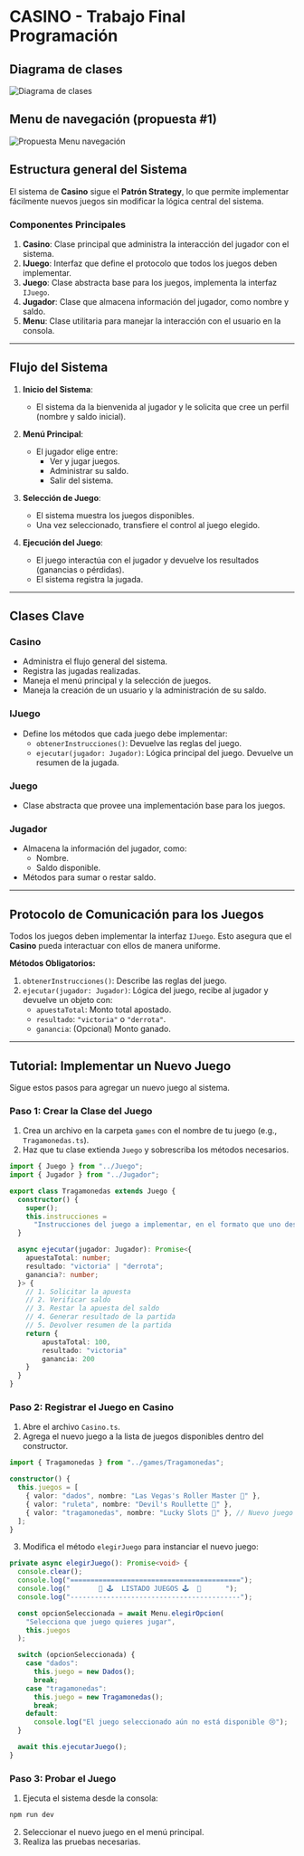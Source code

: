 # CASINO <nombre> - Trabajo Final Programación

## Diagrama de clases

![Diagrama de clases](./src/assets/Diagrama.jpg)

## Menu de navegación (propuesta #1)

![Propuesta Menu navegación](./src/assets/MenuCasino.jpg)

## Estructura general del Sistema

El sistema de **Casino** sigue el **Patrón Strategy**, lo que permite implementar fácilmente nuevos juegos sin modificar la lógica central del sistema.

### Componentes Principales

1. **Casino**: Clase principal que administra la interacción del jugador con el sistema.
2. **IJuego**: Interfaz que define el protocolo que todos los juegos deben implementar.
3. **Juego**: Clase abstracta base para los juegos, implementa la interfaz `IJuego`.
4. **Jugador**: Clase que almacena información del jugador, como nombre y saldo.
5. **Menu**: Clase utilitaria para manejar la interacción con el usuario en la consola.

---

## Flujo del Sistema

1. **Inicio del Sistema**:
   - El sistema da la bienvenida al jugador y le solicita que cree un perfil (nombre y saldo inicial).
2. **Menú Principal**:
   - El jugador elige entre:
     - Ver y jugar juegos.
     - Administrar su saldo.
     - Salir del sistema.
3. **Selección de Juego**:

   - El sistema muestra los juegos disponibles.
   - Una vez seleccionado, transfiere el control al juego elegido.

4. **Ejecución del Juego**:
   - El juego interactúa con el jugador y devuelve los resultados (ganancias o pérdidas).
   - El sistema registra la jugada.

---

## Clases Clave

### Casino

- Administra el flujo general del sistema.
- Registra las jugadas realizadas.
- Maneja el menú principal y la selección de juegos.
- Maneja la creación de un usuario y la administración de su saldo.

### IJuego

- Define los métodos que cada juego debe implementar:
  - `obtenerInstrucciones()`: Devuelve las reglas del juego.
  - `ejecutar(jugador: Jugador)`: Lógica principal del juego. Devuelve un resumen de la jugada.

### Juego

- Clase abstracta que provee una implementación base para los juegos.

### Jugador

- Almacena la información del jugador, como:
  - Nombre.
  - Saldo disponible.
- Métodos para sumar o restar saldo.

---

## Protocolo de Comunicación para los Juegos

Todos los juegos deben implementar la interfaz `IJuego`. Esto asegura que el **Casino** pueda interactuar con ellos de manera uniforme.

**Métodos Obligatorios:**

1. `obtenerInstrucciones()`: Describe las reglas del juego.
2. `ejecutar(jugador: Jugador)`: Lógica del juego, recibe al jugador y devuelve un objeto con:
   - `apuestaTotal`: Monto total apostado.
   - `resultado`: `"victoria"` o `"derrota"`.
   - `ganancia`: (Opcional) Monto ganado.

---

## Tutorial: Implementar un Nuevo Juego

Sigue estos pasos para agregar un nuevo juego al sistema.

### Paso 1: Crear la Clase del Juego

1. Crea un archivo en la carpeta `games` con el nombre de tu juego (e.g., `Tragamonedas.ts`).
2. Haz que tu clase extienda `Juego` y sobrescriba los métodos necesarios.

```typescript
import { Juego } from "../Juego";
import { Jugador } from "../Jugador";

export class Tragamonedas extends Juego {
  constructor() {
    super();
    this.instrucciones =
      "Instrucciones del juego a implementar, en el formato que uno desee. Esta cadena se mostrara tal cual al usuario.";
  }

  async ejecutar(jugador: Jugador): Promise<{
    apuestaTotal: number;
    resultado: "victoria" | "derrota";
    ganancia?: number;
  }> {
    // 1. Solicitar la apuesta
    // 2. Verificar saldo
    // 3. Restar la apuesta del saldo
    // 4. Generar resultado de la partida
    // 5. Devolver resumen de la partida
    return {
        apustaTotal: 100,
        resultado: "victoria"
        ganancia: 200
    }
  }
}
```

### Paso 2: Registrar el Juego en Casino

1. Abre el archivo `Casino.ts`.
2. Agrega el nuevo juego a la lista de juegos disponibles dentro del constructor.

```typescript
import { Tragamonedas } from "../games/Tragamonedas";

constructor() {
  this.juegos = [
    { valor: "dados", nombre: "Las Vegas's Roller Master 🎲" },
    { valor: "ruleta", nombre: "Devil's Roullette 🎡" },
    { valor: "tragamonedas", nombre: "Lucky Slots 🎰" }, // Nuevo juego
  ];
}
```

3. Modifica el método `elegirJuego` para instanciar el nuevo juego:

```ts
private async elegirJuego(): Promise<void> {
  console.clear();
  console.log("==========================================");
  console.log("       🎰 🕹️  LISTADO JUEGOS 🕹️  🎰      ");
  console.log("------------------------------------------");

  const opcionSeleccionada = await Menu.elegirOpcion(
    "Selecciona que juego quieres jugar",
    this.juegos
  );

  switch (opcionSeleccionada) {
    case "dados":
      this.juego = new Dados();
      break;
    case "tragamonedas":
      this.juego = new Tragamonedas();
      break;
    default:
      console.log("El juego seleccionado aún no está disponible 😢");
  }

  await this.ejecutarJuego();
}
```

### Paso 3: Probar el Juego

1. Ejecuta el sistema desde la consola:

```bash
npm run dev
```

2. Seleccionar el nuevo juego en el menú principal.
3. Realiza las pruebas necesarias.
